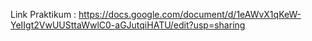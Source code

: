 Link Praktikum : https://docs.google.com/document/d/1eAWvX1qKeW-YeIIgt2VwUUSttaWwlC0-aGJutqiHATU/edit?usp=sharing